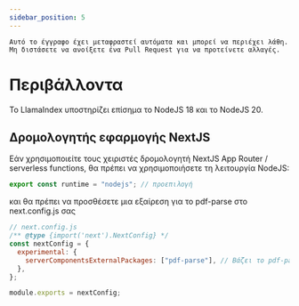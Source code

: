 ```yaml
---
sidebar_position: 5
---
```


`Αυτό το έγγραφο έχει μεταφραστεί αυτόματα και μπορεί να περιέχει λάθη. Μη διστάσετε να ανοίξετε ένα Pull Request για να προτείνετε αλλαγές.`

# Περιβάλλοντα

Το LlamaIndex υποστηρίζει επίσημα το NodeJS 18 και το NodeJS 20.

## Δρομολογητής εφαρμογής NextJS

Εάν χρησιμοποιείτε τους χειριστές δρομολογητή NextJS App Router / serverless functions, θα πρέπει να χρησιμοποιήσετε τη λειτουργία NodeJS:

```js
export const runtime = "nodejs"; // προεπιλογή
```

και θα πρέπει να προσθέσετε μια εξαίρεση για το pdf-parse στο next.config.js σας

```js
// next.config.js
/** @type {import('next').NextConfig} */
const nextConfig = {
  experimental: {
    serverComponentsExternalPackages: ["pdf-parse"], // Βάζει το pdf-parse σε πραγματική λειτουργία NodeJS με τον δρομολογητή NextJS App
  },
};

module.exports = nextConfig;
```
